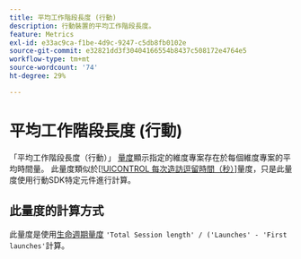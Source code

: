 ```yaml
---
title: 平均工作階段長度 (行動)
description: 行動裝置的平均工作階段長度。
feature: Metrics
exl-id: e33ac9ca-f1be-4d9c-9247-c5db8fb0102e
source-git-commit: e32821dd3f30404166554b8437c508172e4764e5
workflow-type: tm+mt
source-wordcount: '74'
ht-degree: 29%

---
```


# 平均工作階段長度 (行動)

「平均工作階段長度（行動）」 [量度](overview.md)顯示指定的維度專案存在於每個維度專案的平均時間量。 此量度類似於[[!UICONTROL 每次造訪逗留時間（秒）]](time-spent-per-visit.md)量度，只是此量度使用行動SDK特定元件進行計算。

## 此量度的計算方式

此量度是使用[生命週期量度](https://developer.adobe.com/client-sdks/documentation/mobile-core/lifecycle/metrics/) `'Total Session length' / ('Launches' - 'First launches'`計算。
